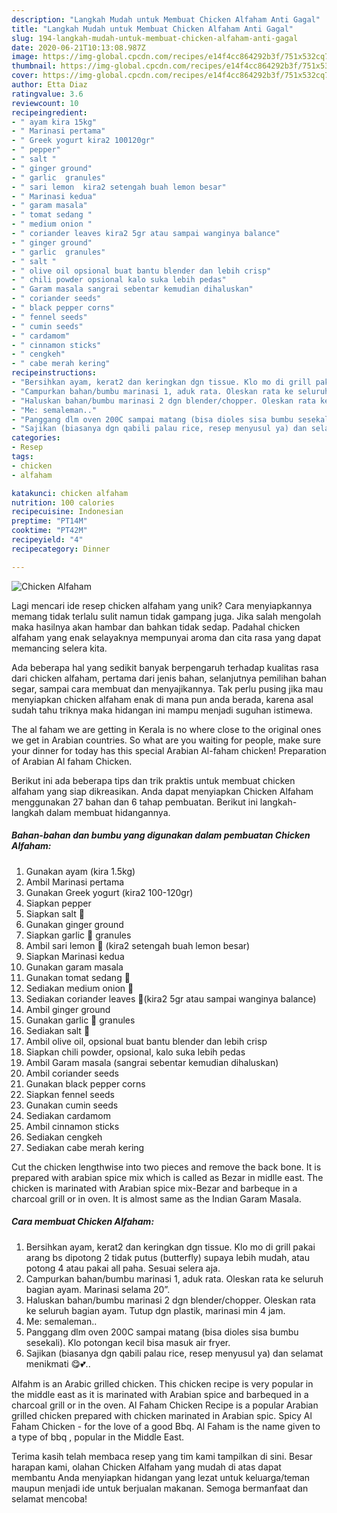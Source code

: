 ```yaml
---
description: "Langkah Mudah untuk Membuat Chicken Alfaham Anti Gagal"
title: "Langkah Mudah untuk Membuat Chicken Alfaham Anti Gagal"
slug: 194-langkah-mudah-untuk-membuat-chicken-alfaham-anti-gagal
date: 2020-06-21T10:13:08.987Z
image: https://img-global.cpcdn.com/recipes/e14f4cc864292b3f/751x532cq70/chicken-alfaham-foto-resep-utama.jpg
thumbnail: https://img-global.cpcdn.com/recipes/e14f4cc864292b3f/751x532cq70/chicken-alfaham-foto-resep-utama.jpg
cover: https://img-global.cpcdn.com/recipes/e14f4cc864292b3f/751x532cq70/chicken-alfaham-foto-resep-utama.jpg
author: Etta Diaz
ratingvalue: 3.6
reviewcount: 10
recipeingredient:
- " ayam kira 15kg"
- " Marinasi pertama"
- " Greek yogurt kira2 100120gr"
- " pepper"
- " salt "
- " ginger ground"
- " garlic  granules"
- " sari lemon  kira2 setengah buah lemon besar"
- " Marinasi kedua"
- " garam masala"
- " tomat sedang "
- " medium onion "
- " coriander leaves kira2 5gr atau sampai wanginya balance"
- " ginger ground"
- " garlic  granules"
- " salt "
- " olive oil opsional buat bantu blender dan lebih crisp"
- " chili powder opsional kalo suka lebih pedas"
- " Garam masala sangrai sebentar kemudian dihaluskan"
- " coriander seeds"
- " black pepper corns"
- " fennel seeds"
- " cumin seeds"
- " cardamom"
- " cinnamon sticks"
- " cengkeh"
- " cabe merah kering"
recipeinstructions:
- "Bersihkan ayam, kerat2 dan keringkan dgn tissue. Klo mo di grill pakai arang bs dipotong 2 tidak putus (butterfly) supaya lebih mudah, atau potong 4 atau pakai all paha. Sesuai selera aja."
- "Campurkan bahan/bumbu marinasi 1, aduk rata. Oleskan rata ke seluruh bagian ayam. Marinasi selama 20”."
- "Haluskan bahan/bumbu marinasi 2 dgn blender/chopper. Oleskan rata ke seluruh bagian ayam. Tutup dgn plastik, marinasi min 4 jam."
- "Me: semaleman.."
- "Panggang dlm oven 200C sampai matang (bisa dioles sisa bumbu sesekali). Klo potongan kecil bisa masuk air fryer."
- "Sajikan (biasanya dgn qabili palau rice, resep menyusul ya) dan selamat menikmati 😋💕.."
categories:
- Resep
tags:
- chicken
- alfaham

katakunci: chicken alfaham 
nutrition: 100 calories
recipecuisine: Indonesian
preptime: "PT14M"
cooktime: "PT42M"
recipeyield: "4"
recipecategory: Dinner

---
```



![Chicken Alfaham](https://img-global.cpcdn.com/recipes/e14f4cc864292b3f/751x532cq70/chicken-alfaham-foto-resep-utama.jpg)

Lagi mencari ide resep chicken alfaham yang unik? Cara menyiapkannya memang tidak terlalu sulit namun tidak gampang juga. Jika salah mengolah maka hasilnya akan hambar dan bahkan tidak sedap. Padahal chicken alfaham yang enak selayaknya mempunyai aroma dan cita rasa yang dapat memancing selera kita.

Ada beberapa hal yang sedikit banyak berpengaruh terhadap kualitas rasa dari chicken alfaham, pertama dari jenis bahan, selanjutnya pemilihan bahan segar, sampai cara membuat dan menyajikannya. Tak perlu pusing jika mau menyiapkan chicken alfaham enak di mana pun anda berada, karena asal sudah tahu triknya maka hidangan ini mampu menjadi suguhan istimewa.

The al faham we are getting in Kerala is no where close to the original ones we get in Arabian countries. So what are you waiting for people, make sure your dinner for today has this special Arabian Al-faham chicken! Preparation of Arabian Al faham Chicken.


Berikut ini ada beberapa tips dan trik praktis untuk membuat chicken alfaham yang siap dikreasikan. Anda dapat menyiapkan Chicken Alfaham menggunakan 27 bahan dan 6 tahap pembuatan. Berikut ini langkah-langkah dalam membuat hidangannya.

<!--inarticleads1-->

##### Bahan-bahan dan bumbu yang digunakan dalam pembuatan Chicken Alfaham:

1. Gunakan  ayam (kira 1.5kg)
1. Ambil  Marinasi pertama
1. Gunakan  Greek yogurt (kira2 100-120gr)
1. Siapkan  pepper
1. Siapkan  salt 🧂
1. Gunakan  ginger ground
1. Siapkan  garlic 🧄 granules
1. Ambil  sari lemon 🍋 (kira2 setengah buah lemon besar)
1. Siapkan  Marinasi kedua
1. Gunakan  garam masala
1. Gunakan  tomat sedang 🍅
1. Sediakan  medium onion 🧅
1. Sediakan  coriander leaves 🌿(kira2 5gr atau sampai wanginya balance)
1. Ambil  ginger ground
1. Gunakan  garlic 🧄 granules
1. Sediakan  salt 🧂
1. Ambil  olive oil, opsional buat bantu blender dan lebih crisp
1. Siapkan  chili powder, opsional, kalo suka lebih pedas
1. Ambil  Garam masala (sangrai sebentar kemudian dihaluskan)
1. Ambil  coriander seeds
1. Gunakan  black pepper corns
1. Siapkan  fennel seeds
1. Gunakan  cumin seeds
1. Sediakan  cardamom
1. Ambil  cinnamon sticks
1. Sediakan  cengkeh
1. Sediakan  cabe merah kering


Cut the chicken lengthwise into two pieces and remove the back bone. It is prepared with arabian spice mix which is called as Bezar in midlle east. The chicken is marinated with Arabian spice mix-Bezar and barbeque in a charcoal grill or in oven. It is almost same as the Indian Garam Masala. 

<!--inarticleads2-->

##### Cara membuat Chicken Alfaham:

1. Bersihkan ayam, kerat2 dan keringkan dgn tissue. Klo mo di grill pakai arang bs dipotong 2 tidak putus (butterfly) supaya lebih mudah, atau potong 4 atau pakai all paha. Sesuai selera aja.
1. Campurkan bahan/bumbu marinasi 1, aduk rata. Oleskan rata ke seluruh bagian ayam. Marinasi selama 20”.
1. Haluskan bahan/bumbu marinasi 2 dgn blender/chopper. Oleskan rata ke seluruh bagian ayam. Tutup dgn plastik, marinasi min 4 jam.
1. Me: semaleman..
1. Panggang dlm oven 200C sampai matang (bisa dioles sisa bumbu sesekali). Klo potongan kecil bisa masuk air fryer.
1. Sajikan (biasanya dgn qabili palau rice, resep menyusul ya) dan selamat menikmati 😋💕..


Alfahm is an Arabic grilled chicken. This chicken recipe is very popular in the middle east as it is marinated with Arabian spice and barbequed in a charcoal grill or in the oven. Al Faham Chicken Recipe is a popular Arabian grilled chicken prepared with chicken marinated in Arabian spic. Spicy Al Faham Chicken - for the love of a good Bbq. Al Faham is the name given to a type of bbq , popular in the Middle East. 

Terima kasih telah membaca resep yang tim kami tampilkan di sini. Besar harapan kami, olahan Chicken Alfaham yang mudah di atas dapat membantu Anda menyiapkan hidangan yang lezat untuk keluarga/teman maupun menjadi ide untuk berjualan makanan. Semoga bermanfaat dan selamat mencoba!
